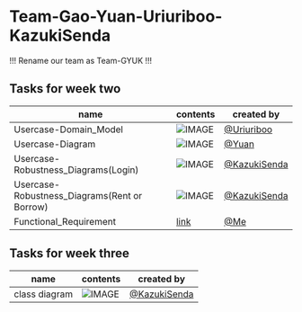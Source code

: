 # Team-Gao-Yuan-Uriuriboo-KazukiSenda
!!! Rename our team as Team-GYUK !!!
## Tasks for week two
|name|contents|created by|
|---|---|---|
|Usercase-Domain_Model|![IMAGE](https://github.com/MGMCN/Team-Gao-Yuan-Uriuriboo-KazukiSenda/blob/main/image/Usercase-Domain_Model.drawio.png)|[@Uriuriboo](https://github.com/uriuriboo)|
|Usercase-Diagram|![IMAGE](https://github.com/MGMCN/Team-Gao-Yuan-Uriuriboo-KazukiSenda/blob/main/image/Usercase-Diagram.png)|[@Yuan](https://github.com/WEI44ZHEYUAN)|
|Usercase-Robustness_Diagrams(Login)|![IMAGE](https://github.com/MGMCN/Team-Gao-Yuan-Uriuriboo-KazukiSenda/blob/main/image/Usercase-Robustness_Diagrams(login).drawio.png)|[@KazukiSenda](https://github.com/KazukiSenda)|
|Usercase-Robustness_Diagrams(Rent or Borrow)|![IMAGE](https://github.com/MGMCN/Team-Gao-Yuan-Uriuriboo-KazukiSenda/blob/main/image/Usercase-Robustness_Diagrams(rent_or_borrow).drawio.png)|[@KazukiSenda](https://github.com/KazukiSenda)|
|Functional_Requirement|[link](https://github.com/MGMCN/Team-Gao-Yuan-Uriuriboo-KazukiSenda/blob/main/Functional_Requirement.md)| [@Me](https://github.com/MGMCN) |
## Tasks for week three
|name|contents|created by|
|---|---|---|
|class diagram|![IMAGE](https://github.com/MGMCN/Team-Gao-Yuan-Uriuriboo-KazukiSenda/blob/main/image/Usercase-Class%20Diagram.drawio.png)|[@KazukiSenda](https://github.com/KazukiSenda)|

